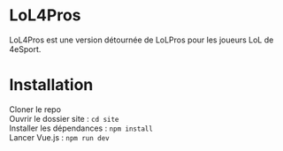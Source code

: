 # LoL4Pros

LoL4Pros est une version détournée de LoLPros pour les joueurs LoL de 4eSport.

# Installation

Cloner le repo  
Ouvrir le dossier site : `cd site`  
Installer les dépendances : `npm install`  
Lancer Vue.js : `npm run dev`  
